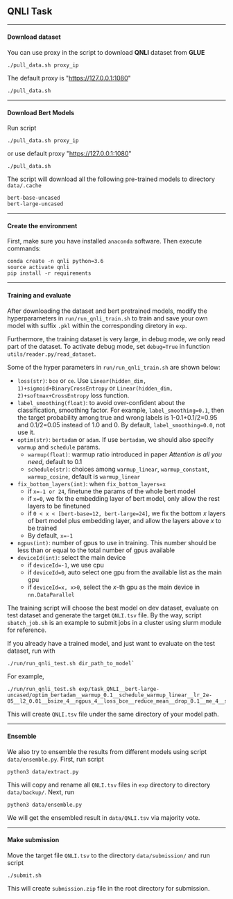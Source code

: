 ## **QNLI Task**

----

#### **Download dataset**

You can use proxy in the script to download **QNLI** dataset from **GLUE**


    ./pull_data.sh proxy_ip


The default proxy is "https://127.0.0.1:1080"


    ./pull_data.sh


----

#### **Download Bert Models**

Run script


    ./pull_data.sh proxy_ip


or use default proxy "https://127.0.0.1:1080"


    ./pull_data.sh


The script will download all the following pre-trained models to directory `data/.cache`

    bert-base-uncased
    bert-large-uncased

----

#### **Create the environment**

First, make sure you have installed `anaconda` software. Then execute commands:

    conda create -n qnli python=3.6
    source activate qnli
    pip install -r requirements


----

#### **Training and evaluate**

After downloading the dataset and bert pretrained models, modify the hyperparameters in `run/run_qnli_train.sh` to train and save your own model with suffix `.pkl` within the corresponding diretory in `exp`. 

Furthermore, the training dataset is very large, in debug mode, we only read part of the dataset. To activate debug mode, set `debug=True` in function `utils/reader.py/read_dataset`. 

Some of the hyper parameters in `run/run_qnli_train.sh` are shown below:

- `loss(str)`: `bce` or `ce`. Use `Linear(hidden_dim, 1)+sigmoid+BinaryCrossEntropy` or `Linear(hidden_dim, 2)+softmax+CrossEntropy` loss function.
- `label_smoothing(float)`: to avoid over-confident about the classification, smoothing factor. For example, `label_smoothing=0.1`, then the target probability among true and wrong labels is 1-0.1+0.1/2=0.95 and 0.1/2=0.05 instead of 1.0 and 0. By default, `label_smoothing=0.0`, not use it.
- `optim(str)`: `bertadam` or `adam`. If use `bertadam`, we should also specify `warmup` and `schedule` params.
    - `warmup(float)`: warmup ratio introduced in paper *Attention is all you need*, default to $0.1$
    - `schedule(str)`: choices among `warmup_linear`, `warmup_constant`, `warmup_cosine`, default is `warmup_linear`
- `fix_bottom_layers(int)`: when `fix_bottom_layers=x`
    - if `x=-1 or 24`, finetune the params of the whole bert model
    - if `x=0`, we fix the embedding layer of bert model, only allow the rest layers to be finetuned
    - if `0 < x < [bert-base=12, bert-large=24]`, we fix the bottom $x$ layers of bert model plus embedding layer, and allow the layers above $x$ to be trained
    - By default, `x=-1`
- `ngpus(int)`: number of gpus to use in training. This number should be less than or equal to the total number of gpus available
- `deviceId(int)`: select the main device
    - if `deviceId=-1`, we use cpu
    - if `deviceId=0`, auto select one gpu from the available list as the main gpu
    - if `deviceId=x, x>0`, select the $x$-th gpu as the main device in `nn.DataParallel`

The training script will choose the best model on dev dataset, evaluate on test dataset and generate the target `QNLI.tsv` file. By the way, script `sbatch_job.sh` is an example to submit jobs in a cluster using slurm module for reference.


If you already have a trained model, and just want to evaluate on the test dataset, run with


    ./run/run_qnli_test.sh dir_path_to_model`


For example,


    ./run/run_qnli_test.sh exp/task_QNLI__bert-large-uncased/optim_bertadam__warmup_0.1__schedule_warmup_linear__lr_2e-05__l2_0.01__bsize_4__ngpus_4__loss_bce__reduce_mean__drop_0.1__me_4__smooth_0.15__fix_-1/


This will create `QNLI.tsv` file under the same directory of your model path.

----

#### **Ensemble**

We also try to ensemble the results from different models using script `data/ensemble.py`. First, run script

    python3 data/extract.py

This will copy and rename all `QNLI.tsv` files in `exp` directory to directory `data/backup/`. Next, run


    python3 data/ensemble.py


We will get the ensembled result in `data/QNLI.tsv` via majority vote.

----

#### **Make submission**

Move the target file `QNLI.tsv` to the directory `data/submission/` and run script


    ./submit.sh


This will create `submission.zip` file in the root directory for submission.